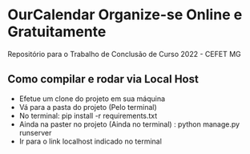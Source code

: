 # OurCalendar Organize-se Online e Gratuitamente

Repositório para o Trabalho de Conclusão de Curso 2022 - CEFET MG

## Como compilar e rodar via Local Host
- Efetue um clone do projeto em sua máquina
- Vá para a pasta do projeto (Pelo terminal)
- No terminal: pip install -r requirements.txt
- Ainda na paster no projeto (Ainda no terminal) : python manage.py runserver
- Ir para o link localhost indicado no terminal
